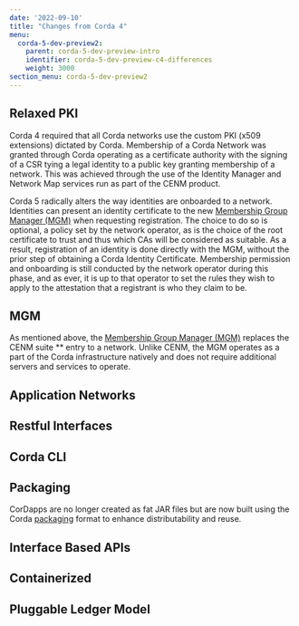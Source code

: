 ```yaml
---
date: '2022-09-10'
title: "Changes from Corda 4"
menu:
  corda-5-dev-preview2:
    parent: corda-5-dev-preview-intro
    identifier: corda-5-dev-preview-c4-differences
    weight: 3000
section_menu: corda-5-dev-preview2
---
```


## Relaxed PKI
Corda 4 required that all Corda networks use the custom PKI (x509 extensions) dictated by Corda.
Membership of a Corda Network was granted through Corda operating as a certificate authority with the signing of a CSR tying a legal identity to a public key granting membership of a network.
This was achieved through the use of the Identity Manager and Network Map services run as part of the CENM product.

Corda 5 radically alters the way identities are onboarded to a network.
Identities can present an identity certificate to the new [Membership Group Manager (MGM)](key-concepts.html#membership-management) when requesting registration. The choice to do so is optional, a policy set by the network operator, as is the choice of the root certificate to trust and thus which CAs will be considered as suitable.
As a result, registration of an identity is done directly with the MGM, without the prior step of obtaining a Corda Identity Certificate. Membership permission and onboarding is still conducted by the network operator during this phase, and as ever, it is up to that operator to set the rules they wish to apply to the attestation that a registrant is who they claim to be.

## MGM
As mentioned above, the [Membership Group Manager (MGM)]((key-concepts.html#membership-management)) replaces the CENM suite ** entry to a network. Unlike CENM, the MGM operates as a part of the Corda infrastructure natively and does not require additional servers and services to operate.

## Application Networks

## Restful Interfaces

## Corda CLI

## Packaging
CorDapps are no longer created as fat JAR files but are now built using the Corda [packaging](key-concepts.html#packaging) format to enhance distributability and reuse.

## Interface Based APIs

## Containerized

## Pluggable Ledger Model
